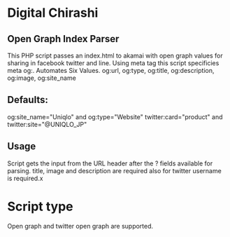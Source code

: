 # Digital Chirashi
## Open Graph Index Parser
 This PHP script passes an index.html to akamai with open graph values for sharing in facebook twitter and line.
 Using meta tag this script specificies meta og:<properties>.
 Automates Six Values. og:url, og:type, og:title, og:description, og:image, og:site_name
## Defaults: 
og:site_name="Uniqlo" and og:type="Website" twitter:card="product" and twitter:site="@UNIQLO_JP"
## Usage
 Script gets the input from the URL header after the ? fields available for parsing. 
 title, image and description are required also for twitter username is required.x
# Script type
Open graph and twitter open graph are supported.
